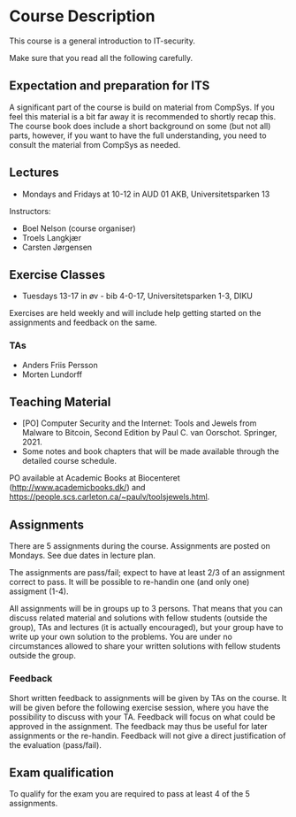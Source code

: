 # Course Description

This course is a general introduction to IT-security.

Make sure that you read all the following carefully.

## Expectation and preparation for ITS
A significant part of the course is build on material from CompSys. If you feel this material is a bit far away it is recommended to shortly recap this. The course book does include a short background on some (but not all) parts, however, if you want to have the full understanding, you need to consult the material from CompSys as needed.

## Lectures

  * Mondays and Fridays at 10-12 in AUD 01 AKB, Universitetsparken 13

Instructors:
  * Boel Nelson (course organiser)
  * Troels Langkjær
  * Carsten Jørgensen

## Exercise Classes

 * Tuesdays 13-17 in øv - bib 4-0-17, Universitetsparken 1-3, DIKU

Exercises are held weekly and will include help getting started on the assignments and feedback on the same.

### TAs
 
 * Anders Friis Persson
 * Morten Lundorff
 
## Teaching Material

 * [PO] Computer Security and the Internet: Tools and Jewels from Malware to Bitcoin, Second Edition by Paul C. van Oorschot. Springer, 2021.
 * Some notes and book chapters that will be made available through the detailed course schedule.

PO available at Academic Books at Biocenteret (http://www.academicbooks.dk/) and https://people.scs.carleton.ca/~paulv/toolsjewels.html.

## Assignments

There are 5 assignments during the course. Assignments are posted on Mondays. See due dates in lecture plan. 

The assignments are pass/fail; expect to have at least 2/3 of an assignment correct to pass. It will be possible to re-handin one (and only one) assigment (1-4).

All assignments will be in groups up to 3 persons. That means that you can discuss related material and solutions with fellow students (outside the group), TAs and lectures (it is actually encouraged), but your group have to write up your own solution to the problems. You are under no circumstances allowed to share your written solutions with fellow students outside the group.

### Feedback
Short written feedback to assignments will be given by TAs on the course. It will be given before the following exercise session, where you have the possibility to discuss with your TA. Feedback will focus on what could be approved in the assignment. The feedback may thus be useful for later assignments or the re-handin. Feedback will not give a direct justification of the evaluation (pass/fail).

## Exam qualification

To qualify for the exam you are required to pass at least 4 of the 5 assignments.



